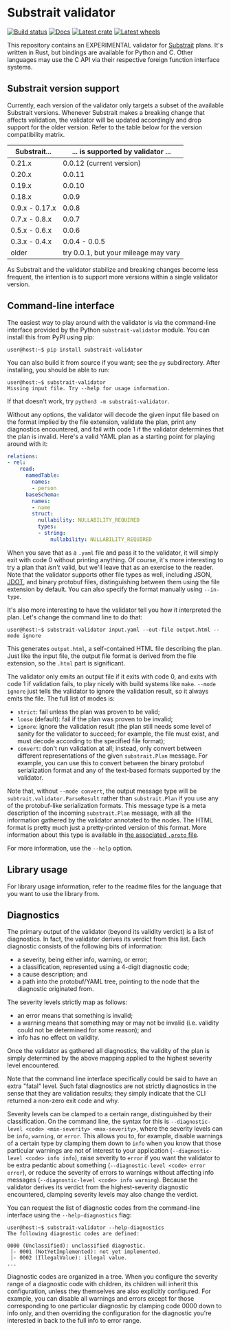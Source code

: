 Substrait validator
===================

[![Build status]][actions] [![Docs]][docs.rs] [![Latest crate]][crates.io] [![Latest wheels]][pypi.org]

[Build status]: https://img.shields.io/github/workflow/status/substrait-io/substrait-validator/Rust
[actions]: https://github.com/substrait-io/substrait-validator/actions?query=branch%3Amain
[Docs]: https://img.shields.io/docsrs/substrait-validator
[docs.rs]: https://docs.rs/substrait-validator/latest/substrait_validator/
[Latest crate]: https://img.shields.io/crates/v/substrait-validator.svg
[crates.io]: https://crates.io/crates/substrait-validator
[Latest wheels]: https://img.shields.io/pypi/v/substrait-validator.svg
[pypi.org]: https://pypi.org/project/substrait-validator

This repository contains an EXPERIMENTAL validator for
[Substrait](https://github.com/substrait-io/substrait) plans. It's written in
Rust, but bindings are available for Python and C. Other languages may use the
C API via their respective foreign function interface systems.

Substrait version support
-------------------------

Currently, each version of the validator only targets a subset of the available
Substrait versions. Whenever Substrait makes a breaking change that affects
validation, the validator will be updated accordingly and drop support for the
older version. Refer to the table below for the version compatibility matrix.

| Substrait...   | ... is supported by validator ...    |
| -------------- | ------------------------------------ |
| 0.21.x         | 0.0.12 (current version)             |
| 0.20.x         | 0.0.11                               |
| 0.19.x         | 0.0.10                               |
| 0.18.x         | 0.0.9                                |
| 0.9.x - 0.17.x | 0.0.8                                |
| 0.7.x - 0.8.x  | 0.0.7                                |
| 0.5.x - 0.6.x  | 0.0.6                                |
| 0.3.x - 0.4.x  | 0.0.4 - 0.0.5                        |
| older          | try 0.0.1, but your mileage may vary |

As Substrait and the validator stabilize and breaking changes become less
frequent, the intention is to support more versions within a single validator
version.

Command-line interface
----------------------

The easiest way to play around with the validator is via the command-line
interface provided by the Python `substrait-validator` module. You can install
this from PyPI using pip:

```console
user@host:~$ pip install substrait-validator
```

You can also build it from source if you want; see the `py` subdirectory. After
installing, you should be able to run:

```console
user@host:~$ substrait-validator
Missing input file. Try --help for usage information.
```

If that doesn't work, try `python3 -m substrait-validator`.

Without any options, the validator will decode the given input file based on
the format implied by the file extension, validate the plan, print any
diagnostics encountered, and fail with code 1 if the validator determines that
the plan is invalid. Here's a valid YAML plan as a starting point for playing
around with it:

```yaml
relations:
- rel:
    read:
      namedTable:
        names:
        - person
      baseSchema:
        names:
        - name
        struct:
          nullability: NULLABILITY_REQUIRED
          types:
          - string:
              nullability: NULLABILITY_REQUIRED
```

When you save that as a `.yaml` file and pass it to the validator, it will
simply exit with code 0 without printing anything. Of course, it's more
interesting to try a plan that *isn't* valid, but we'll leave that as an
exercise to the reader. Note that the validator supports other file types as
well, including JSON, [JDOT](https://github.com/saulpw/jdot), and binary
protobuf files, distinguishing between them using the file extension by
default. You can also specify the format manually using `--in-type`.

It's also more interesting to have the validator tell you how it interpreted
the plan. Let's change the command line to do that:

```console
user@host:~$ substrait-validator input.yaml --out-file output.html --mode ignore
```

This generates `output.html`, a self-contained HTML file describing the plan.
Just like the input file, the output file format is derived from the file
extension, so the `.html` part is significant.

The validator only emits an output file if it exits with code 0, and exits
with code 1 if validation fails, to play nicely with build systems like `make`.
`--mode ignore` just tells the validator to ignore the validation result, so it
always emits the file. The full list of modes is:

 - `strict`: fail unless the plan was proven to be valid;
 - `loose` (default): fail if the plan was proven to be invalid;
 - `ignore`: ignore the validation result (the plan still needs some level of
   sanity for the validator to succeed; for example, the file must exist, and
   must decode according to the specified file format);
 - `convert`: don't run validation at all; instead, only convert between
   different representations of the given `substrait.Plan` message. For
   example, you can use this to convert between the binary protobuf
   serialization format and any of the text-based formats supported by the
   validator.

Note that, without `--mode convert`, the output message type will be
`subtrait.validator.ParseResult` rather than `substrait.Plan` if you use any of
the protobuf-like serialization formats. This message type is a meta
description of the incoming `substrait.Plan` message, with all the information
gathered by the validator annotated to the nodes. The HTML format is pretty
much just a pretty-printed version of this format. More information about this
type is available in
[the associated `.proto` file](proto/substrait/validator/validator.proto).

For more information, use the `--help` option.

Library usage
-------------

For library usage information, refer to the readme files for the language that
you want to use the library from.

Diagnostics
-----------

The primary output of the validator (beyond its validity verdict) is a list of
diagnostics. In fact, the validator derives its verdict from this list. Each
diagnostic consists of the following bits of information:

 - a severity, being either info, warning, or error;
 - a classification, represented using a 4-digit diagnostic code;
 - a cause description; and
 - a path into the protobuf/YAML tree, pointing to the node that the diagnostic
   originated from.

The severity levels strictly map as follows:

 - an error means that something is invalid;
 - a warning means that something may or may not be invalid (i.e. validity
   could not be determined for some reason); and
 - info has no effect on validity.

Once the validator as gathered all diagnostics, the validity of the plan is
simply determined by the above mapping applied to the highest severity level
encountered.

Note that the command line interface specifically could be said to have an
extra "fatal" level. Such fatal diagnostics are not strictly diagnostics in the
sense that they are validation results; they simply indicate that the CLI
returned a non-zero exit code and why.

Severity levels can be clamped to a certain range, distinguished by their
classification. On the command line, the syntax for this is
`--diagnostic-level <code> <min-severity> <max-severity>`, where the severity
levels can be `info`, `warning`, or `error`. This allows you to, for example,
disable warnings of a certain type by clamping them down to `info` when you
know that those particular warnings are not of interest to your application
(`--diagnostic-level <code> info info`), raise severity to `error` if you
want the validator to be extra pedantic about something
(`--diagnostic-level <code> error error`), or reduce the severity of errors to
warnings without affecting info messages
(`--diagnostic-level <code> info warning`). Because the validator derives its
verdict from the highest-severity diagnostic encountered, clamping severity
levels may also change the verdict.

You can request the list of diagnostic codes from the command-line interface
using the `--help-diagnostics` flag:

```console
user@host:~$ substrait-validator --help-diagnostics
The following diagnostic codes are defined:

0000 (Unclassified): unclassified diagnostic.
 |- 0001 (NotYetImplemented): not yet implemented.
 |- 0002 (IllegalValue): illegal value.
...
```

Diagnostic codes are organized in a tree. When you configure the severity range
of a diagnostic code with children, its children will inherit this
configuration, unless they themselves are also explicitly configured. For
example, you can disable all warnings and errors except for those corresponding
to one particular diagnostic by clamping code 0000 down to info only, and then
overriding the configuration for the diagnostic you're interested in back to
the full info to error range.
